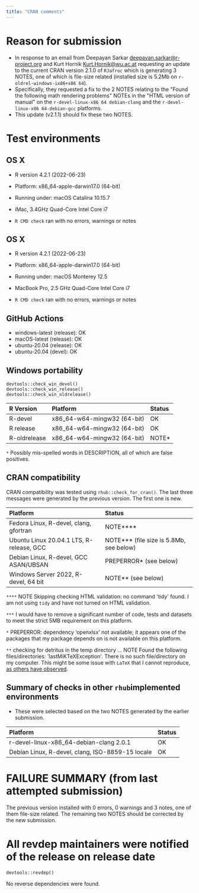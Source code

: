 ```yaml
---
title: "CRAN comments"
---
```



# Reason for submission
* In response to an email from Deepayan Sarkar <deepayan.sarkar@r-project.org> and Kurt Hornik <Kurt.Hornik@wu.ac.at> requesting an update to the current CRAN version 2.1.0 of `RJafroc` which is generating 3 NOTES, one of which is file-size related (installed size is 5.2Mb on `r-oldrel-windows-ix86+x86 64`). 
* Specifically, they requested a fix to the 2 NOTES relating to the "Found the following math rendering problems" NOTEs in the "HTML version of manual" on the `r-devel-linux-x86 64 debian-clang` and the `r-devel-linux-x86 64-debian-gcc` platforms. 
* This update (v2.1.1) should fix these two NOTES. 


# Test environments

## OS X
* R version 4.2.1 (2022-06-23)
* Platform: x86_64-apple-darwin17.0 (64-bit)
* Running under: macOS Catalina 10.15.7
* iMac, 3.4GHz Quad-Core Intel Core i7

* `R CMD check` ran with no errors, warnings or notes


## OS X
* R version 4.2.1 (2022-06-23)
* Platform: x86_64-apple-darwin17.0 (64-bit)
* Running under: macOS Monterey 12.5
* MacBook Pro, 2.5 GHz Quad-Core Intel Core i7

* `R CMD check` ran with no errors, warnings or notes


## GitHub Actions

* windows-latest (release): OK 
* macOS-latest (release):  OK
* ubuntu-20.04 (release): OK
* ubuntu-20.04 (devel): OK


## Windows portability

```
devtools::check_win_devel()
devtools::check_win_release()
devtools::check_win_oldrelease() 
```

| R Version    | Platform                    | Status |
|:-------------|:----------------------------|:-------|
| R-devel      | x86_64-w64-mingw32 (64-bit) | OK     |
| R release    | x86_64-w64-mingw32 (64-bit) | OK     |
| R-oldrelease | x86_64-w64-mingw32 (64-bit) | NOTE\*     |

`*` Possibly mis-spelled words in DESCRIPTION, all of which are false positives.


## CRAN compatibility

CRAN compatibility was tested using `rhub::check_for_cran()`. The last three messages were generated by the previous version. The first one is new.

| Platform                                 | Status                                     |
|:-----------------------------------------|:-------------------------------------------|
| Fedora Linux, R-devel, clang, gfortran   | NOTE\*\*\*\*                                         |
| Ubuntu Linux 20.04.1 LTS, R-release, GCC | NOTE\*\*\* (file size is 5.8Mb, see below) |
| Debian Linux, R-devel, GCC ASAN/UBSAN    | PREPERROR\* (see below)                    |
| Windows Server 2022, R-devel, 64 bit     | NOTE\*\* (see below)                       |

`****` NOTE Skipping checking HTML validation: no command 'tidy' found. I am not using `tidy` and have not turned on HTML validation.

`***` I would have to remove a significant number of code, tests and datasets to meet the strict 5MB requirement on this platform. 

`*` PREPERROR: dependency ‘openxlsx’ not available; it appears one of the packages that my package depends on is not available on this platform.

`**` checking for detritus in the temp directory ... NOTE Found the following files/directories: 'lastMiKTeXException'. There is no such file/directory on my computer. This might be some issue with `LaTeX` that I cannot reproduce, [as others have observed](https://github.com/r-hub/rhub/issues/503). 


## Summary of checks in other `rhub`implemented environments

* These were selected based on the two NOTES generated by the earlier submission.

| Platform                                           | Status                                                |
|:---------------------------------------------------|:------------------------------------------------------|
| r-devel-linux-x86_64-debian-clang 2.0.1            | OK                                                    |
| Debian Linux, R-devel, clang, ISO-8859-15 locale   | OK                                                    |



# FAILURE SUMMARY (from last attempted submission)

The previous version installed with 0 errors, 0 warnings and 3 notes, one of them file-size related. The remaining two NOTES should be corrected by the new submission.

# All revdep maintainers were notified of the release on release date

```
devtools::revdep()
```

No reverse dependencies were found.

